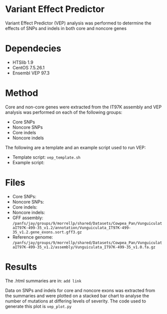 # Variant Effect Predictor 

Variant Effect Predictor (VEP) analysis was performed to determine the effects of SNPs and indels in both core and noncore genes
    
   
# Dependecies
- HTSlib 1.9
- CentOS 7.5.26.1
- Ensembl VEP 97.3
   
     
# Method     
Core and non-core genes were extracted from the IT97K assembly and VEP analysis was performed on each of the following groups:     
- Core SNPs   
- Noncore SNPs  
- Core indels   
- Noncore indels   

The following are a template and an example script used to run VEP:   
- Template script: `vep_template.sh` 
- Example script: 
       
       
# Files 
- Core SNPs: 
- Noncore SNPs: 
- Core indels:   
- Noncore indels:
- GFF assembly: `/panfs/jay/groups/9/morrellp/shared/Datasets/Cowpea_Pan/VunguiculataIT97K-499-35_v1.2/annotation/Vunguiculata_IT97K-499-35_v1.2.gene_exons.sort.gff3.gz`
- Reference genome: `/panfs/jay/groups/9/morrellp/shared/Datasets/Cowpea_Pan/VunguiculataIT97K-499-35_v1.2/assembly/Vunguiculata_IT97K-499-35_v1.0.fa.gz`
     
     
# Results   

The .html summaries are in: `add link`     
   
Data on SNPs and indels for core and noncore exons was extracted from the summaries and were plotted on a stacked bar chart to analyse the number of mutations at differing levels of severity. The code used to generate this plot is `vep_plot.py`



